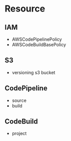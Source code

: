 # Resource
## IAM
* AWSCodePipelinePolicy
* AWSCodeBuildBasePolicy
## S3
* versioning s3 bucket
## CodePipeline
* source
* build
## CodeBuild
* project